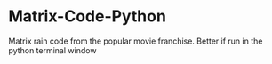 # Matrix-Code-Python
Matrix rain code from the popular movie franchise.
Better if run in the python terminal window
